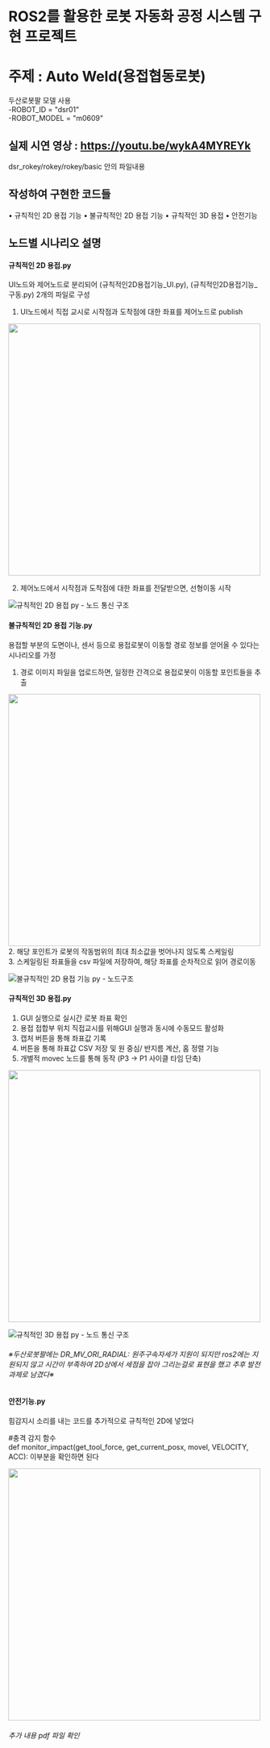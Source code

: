 # ROS2를 활용한 로봇 자동화 공정 시스템 구현 프로젝트


# 주제 : Auto Weld(용접협동로봇)
두산로봇팔 모델 사용<br> 
-ROBOT_ID = "dsr01" <br>
-ROBOT_MODEL = "m0609"

## 실제 시연 영상 : https://youtu.be/wykA4MYREYk

dsr_rokey/rokey/rokey/basic 안의 파일내용

## 작성하여 구현한 코드들
• 규칙적인 2D 용접 기능
• 불규칙적인 2D 용접 기능
• 규칙적인 3D 용접
• 안전기능

## 노드별 시나리오 설명
#### 규칙적인 2D 용접.py
UI노드와 제어노드로 분리되어 (규칙적인2D용접기능_UI.py), (규칙적인2D용접기능_구동.py) 2개의 파일로 구성

1. UI노드에서 직접 교시로 시작점과 도착점에 대한 좌표를 제어노드로 publish

<img src="https://github.com/user-attachments/assets/e469747a-4e20-47d1-b025-00048b228b06" width="500" heigh = " 500"> <br> 

2. 제어노드에서 시작점과 도착점에 대한 좌표를 전달받으면, 선형이동 시작<br> 


![규칙적인 2D 용접 py - 노드 통신 구조](https://github.com/user-attachments/assets/a66a08c7-2903-4365-af4d-7555b3660348)


#### 불규칙적인 2D 용접 기능.py
용접할 부분의 도면이나, 센서 등으로 용접로봇이 이동할 경로 정보를 얻어올 수 있다는 시나리오를 가정
1. 경로 이미지 파일을 업로드하면, 일정한 간격으로 용접로봇이 이동할 포인트들을 추출

<img src="https://github.com/user-attachments/assets/7cf1485a-9ca2-4930-8a24-a68b1d7a28ff" width="500" heigh = " 500" ><br> 
2. 해당 포인트가 로봇의 작동범위의 최대 최소값을 벗어나지 않도록 스케일링<br> 
3. 스케일링된 좌표들을 csv 파일에 저장하여, 해당 좌표를 순차적으로 읽어 경로이동


![불규칙적인 2D 용접 기능 py - 노드구조](https://github.com/user-attachments/assets/52052adb-73c8-47b4-997b-3c75abac1c29)



#### 규칙적인 3D 용접.py
1. GUI 실행으로 실시간 로봇 좌표 확인
2. 용접 접합부 위치 직접교시를 위해GUI 실행과 동시에 수동모드 활성화
3. 캡처 버튼을 통해 좌표값 기록
4. 버튼을 통해 좌표값 CSV 저장 및 원 중심/ 반지름 계산, 홈 정렬 기능
5. 개별적 movec 노드를 통해 동작 (P3 -> P1 사이클 타임 단축)


<img src="https://github.com/user-attachments/assets/3616910a-82c0-49c0-b7d4-073c56b5a90b" width="500" heigh = " 500" > <br>

![규칙적인 3D 용접 py - 노드 통신 구조](https://github.com/user-attachments/assets/81421d74-08e1-4a6a-a9a2-2ec8a4b83d33)


###### ※두산로봇팔에는 DR_MV_ORI_RADIAL: 원주구속자세가 지원이 되지만 ros2에는 지원되지 않고 시간이 부족하여 2D상에서 세점을 잡아 그리는걸로 표현을 했고 추후 발전과제로 남겼다※


#### 안전기능.py
힘감지시 소리를 내는 코드를 추가적으로 규칙적인 2D에 넣었다

  #충격 감지 함수<br>
def monitor_impact(get_tool_force, get_current_posx, movel, VELOCITY, ACC):
이부분을 확인하면 된다


<img src="https://github.com/user-attachments/assets/bdf16ad0-dcb3-438e-bfac-0f345daa175d" width="500" heigh = " 500" >

###### 추가 내용 pdf 파일 확인

